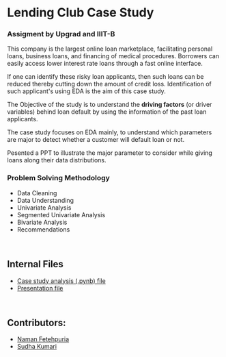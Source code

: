 # Lending Club Case Study

### **Assigment by Upgrad and IIIT-B**

This company is the largest online loan marketplace, facilitating personal loans, business loans, and financing of medical procedures. Borrowers can easily access lower interest rate loans through a fast online interface. ​

If one can identify these risky loan applicants, then such loans can be reduced thereby cutting down the amount of credit loss. Identification of such applicant's using EDA is the aim of this case study.​

The Objective of the study is to understand the **driving factors** (or driver variables) behind loan default by using the information  of the past loan applicants.

The case study focuses on EDA mainly, to understand which parameters are major to detect whether a customer will default loan or not. 

Pesented a PPT to illustrate the major parameter to consider while giving loans along their data distributions.
</br>
### **Problem Solving Methodology** 
* Data Cleaning 
* Data Understanding 
* Univariate Analysis
* Segmented Univariate Analysis
* Bivariate Analysis  
* Recommendations
</br>

## **Internal Files** 
* [Case study analysis (.pynb) file](Naman_Fatehpuria.ipynb)
* [Presentation file](Lending_case_study.pdf)
</br>

## **Contributors:**
* [Naman Fetehpuria](https://github.com/NamanFatehpuria/)
* [Sudha Kumari](https://github.com/sudha1117/)
